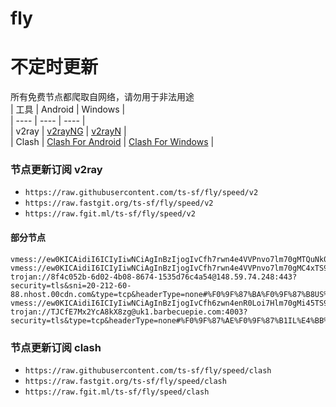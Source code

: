# fly
# 不定时更新
所有免费节点都爬取自网络，请勿用于非法用途  
|  工具  | Android  | Windows  |  
|  ----  | ----   | ----  |  
| v2ray  | [v2rayNG](https://github.com/2dust/v2rayNG/releases) | [v2rayN](https://github.com/2dust/v2rayN/releases) |  
| Clash  | [Clash For Android](https://github.com/Kr328/ClashForAndroid/releases) | [Clash For Windows](https://github.com/Fndroid/clash_for_windows_pkg/releases) | 
  
### 节点更新订阅  v2ray
- `https://raw.githubusercontent.com/ts-sf/fly/speed/v2`  
- `https://raw.fastgit.org/ts-sf/fly/speed/v2`  
- `https://raw.fgit.ml/ts-sf/fly/speed/v2`  
#### 部分节点  
``` 
vmess://ew0KICAidiI6ICIyIiwNCiAgInBzIjogIvCfh7rwn4e4VVPnvo7lm70gMTQuNk0vcyIsDQogICJhZGQiOiAiMTk5LjE4OC4xMTEuNTIiLA0KICAicG9ydCI6ICI0NDMiLA0KICAiaWQiOiAiNDE4MDQ4YWYtYTI5My00Yjk5LTliMGMtOThjYTM1ODBkZDI0IiwNCiAgImFpZCI6ICI2NCIsDQogICJzY3kiOiAiYXV0byIsDQogICJuZXQiOiAid3MiLA0KICAidHlwZSI6ICJub25lIiwNCiAgImhvc3QiOiAid3d3LjYyMzE3MTU1Lnh5eiIsDQogICJwYXRoIjogIi9wYXRoLzE2ODY5MDYyNzcwNTYiLA0KICAidGxzIjogInRscyIsDQogICJzbmkiOiAid3d3LjYyMzE3MTU1Lnh5eiIsDQogICJhbHBuIjogIiINCn0=
vmess://ew0KICAidiI6ICIyIiwNCiAgInBzIjogIvCfh7rwn4e4VVPnvo7lm70gMC4xTS9zIiwNCiAgImFkZCI6ICIxNzIuMjQ3LjEwNC41OCIsDQogICJwb3J0IjogIjQ0MyIsDQogICJpZCI6ICI0MTgwNDhhZi1hMjkzLTRiOTktOWIwYy05OGNhMzU4MGRkMjQiLA0KICAiYWlkIjogIjY0IiwNCiAgInNjeSI6ICJhdXRvIiwNCiAgIm5ldCI6ICJ3cyIsDQogICJ0eXBlIjogIm5vbmUiLA0KICAiaG9zdCI6ICJ3d3cuNzcwMzk3MTcueHl6IiwNCiAgInBhdGgiOiAiL3BhdGgvMTY4NjgxNDUzOTc3MSIsDQogICJ0bHMiOiAidGxzIiwNCiAgInNuaSI6ICJ3d3cuNzcwMzk3MTcueHl6IiwNCiAgImFscG4iOiAiIg0KfQ==
trojan://8f4c052b-6d02-4b08-8674-1535d76c4a54@148.59.74.248:443?security=tls&sni=20-212-60-88.nhost.00cdn.com&type=tcp&headerType=none#%F0%9F%87%BA%F0%9F%87%B8US%E7%BE%8E%E5%9B%BD%204.6M%2Fs
vmess://ew0KICAidiI6ICIyIiwNCiAgInBzIjogIvCfh6zwn4enR0Loi7Hlm70gMi45TS9zIiwNCiAgImFkZCI6ICJhcGkubWVpLndpa2kiLA0KICAicG9ydCI6ICI0NDMiLA0KICAiaWQiOiAiZjVlNDI5N2YtOWYxOC0zZDgxLWI3ZDAtZGYzODIwYzA4ZmExIiwNCiAgImFpZCI6ICIwIiwNCiAgInNjeSI6ICJhdXRvIiwNCiAgIm5ldCI6ICJ3cyIsDQogICJ0eXBlIjogIm5vbmUiLA0KICAiaG9zdCI6ICJ1azEubWVpLndpa2kiLA0KICAicGF0aCI6ICIvcmVuZGVyLyIsDQogICJ0bHMiOiAidGxzIiwNCiAgInNuaSI6ICIiLA0KICAiYWxwbiI6ICIiDQp9
trojan://TJCfE7Mx2YcA8kX8zg@uk1.barbecuepie.com:4003?security=tls&type=tcp&headerType=none#%F0%9F%87%AE%F0%9F%87%B1IL%E4%BB%A5%E8%89%B2%E5%88%97%201.0M%2Fs
```
### 节点更新订阅  clash
- `https://raw.githubusercontent.com/ts-sf/fly/speed/clash`  
- `https://raw.fastgit.org/ts-sf/fly/speed/clash`  
- `https://raw.fgit.ml/ts-sf/fly/speed/clash`  
